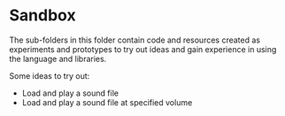# Sandbox

The sub-folders in this folder contain code and resources created as
experiments and prototypes to try out ideas and gain experience in
using the language and libraries.

Some ideas to try out:

- Load and play a sound file
- Load and play a sound file at specified volume
